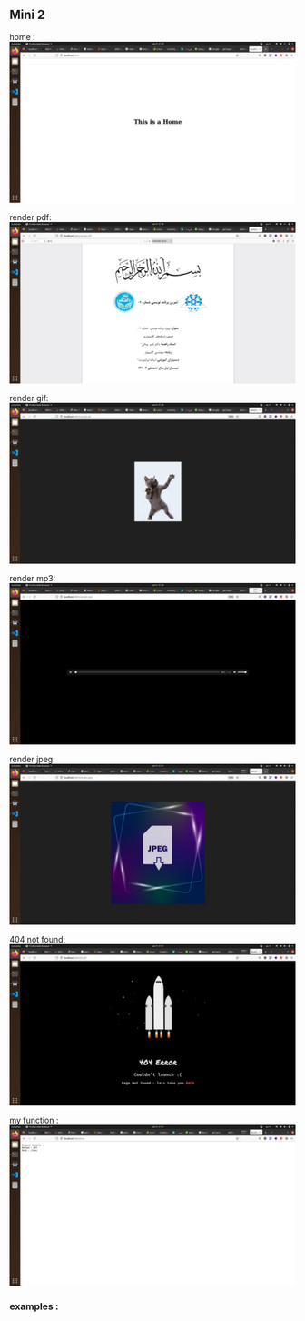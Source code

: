 ## Mini 2


home :
![My Image](images/Mini2_2.jpg)

render pdf:
![My Image](images/Mini2_1.jpg)

render gif:
![My Image](images/Mini2_3.jpg)

render mp3:
![My Image](images/Mini2_4.jpg)

render jpeg:
![My Image](images/Mini2_5.jpg)


404 not found:
![My Image](images/Mini2_7.jpg)


my function :
![My Image](images/Mini2_6.jpg)


### examples :

